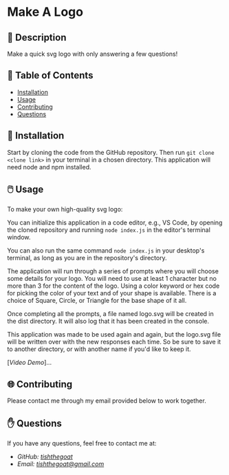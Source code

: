 
<!-- !add testing section, title, and table of contents w/link add video and examples-->


# **Make A Logo**


## 📰 Description

Make a quick svg logo with only answering a few questions!

## 🔎 Table of Contents

- [Installation](#installation)
- [Usage](#usage)
- [Contributing](#contributing)
- [Questions](#questions)

## 💾 Installation <a id="installation"></a>

Start by cloning the code from the GitHub repository. Then run ```git clone <clone link>``` in your terminal in a chosen directory. This application will need node and npm installed.

## 🖱️ Usage <a id="usage"></a>


To make your own high-quality svg logo:

You can initialize this application in a code editor, e.g., VS Code, by opening the cloned repository and running ```node index.js``` in the editor's terminal window.

You can also run the same command ```node index.js``` in your desktop's terminal, as long as you are in the repository's directory.

The application will run through a series of prompts where you will choose some details for your logo. You will need to use at least 1 character but no more than 3 for the content of the logo. Using a color keyword or hex code for picking the color of your text and of your shape is available. There is a choice of Square, Circle, or Triangle for the base shape of it all.

Once completing all the prompts, a file named logo.svg will be created in the dist directory. It will also log that it has been created in the console.

This application was made to be used again and again, but the logo.svg file will be written over with the new responses each time. So be sure to save it to another directory, or with another name if you'd like to keep it.

[*Video Demo*]...

## 🌐 Contributing <a id="contributing"></a>


Please contact me through my email provided below to work together. 


## ✋ Questions <a id="questions"></a>


If you have any questions, feel free to contact me at:

- *GitHub: [tishthegoat](https://github.com/tishthegoat)*
- *Email: tishthegoat@gmail.com*

